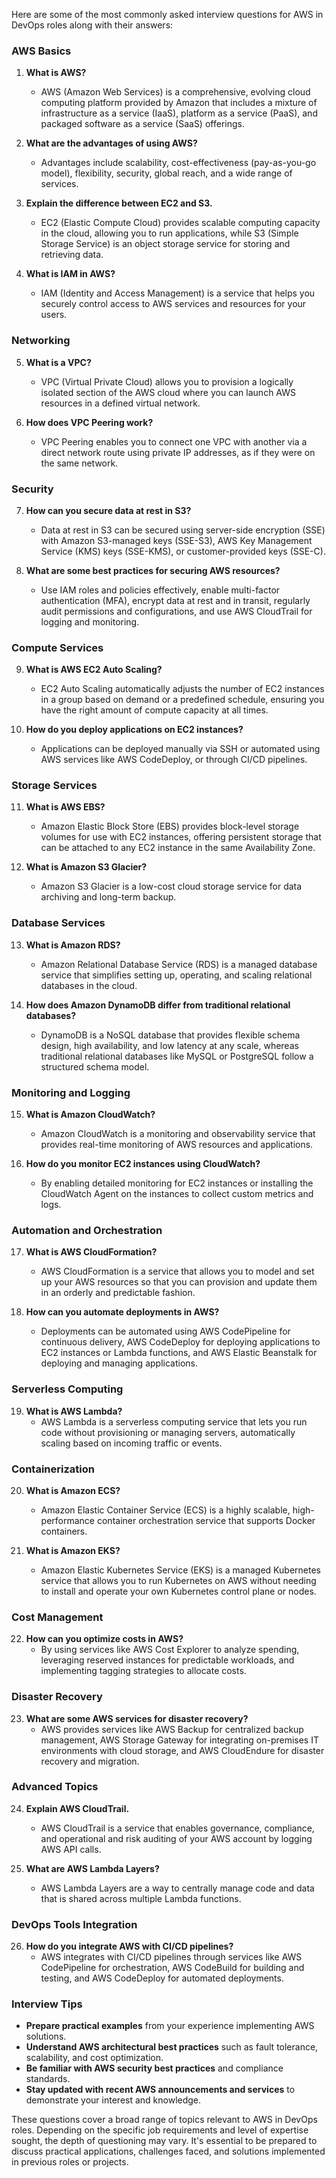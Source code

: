 Here are some of the most commonly asked interview questions for AWS in DevOps roles along with their answers:

### AWS Basics

1. **What is AWS?**
   - AWS (Amazon Web Services) is a comprehensive, evolving cloud computing platform provided by Amazon that includes a mixture of infrastructure as a service (IaaS), platform as a service (PaaS), and packaged software as a service (SaaS) offerings.

2. **What are the advantages of using AWS?**
   - Advantages include scalability, cost-effectiveness (pay-as-you-go model), flexibility, security, global reach, and a wide range of services.

3. **Explain the difference between EC2 and S3.**
   - EC2 (Elastic Compute Cloud) provides scalable computing capacity in the cloud, allowing you to run applications, while S3 (Simple Storage Service) is an object storage service for storing and retrieving data.

4. **What is IAM in AWS?**
   - IAM (Identity and Access Management) is a service that helps you securely control access to AWS services and resources for your users.

### Networking

5. **What is a VPC?**
   - VPC (Virtual Private Cloud) allows you to provision a logically isolated section of the AWS cloud where you can launch AWS resources in a defined virtual network.

6. **How does VPC Peering work?**
   - VPC Peering enables you to connect one VPC with another via a direct network route using private IP addresses, as if they were on the same network.

### Security

7. **How can you secure data at rest in S3?**
   - Data at rest in S3 can be secured using server-side encryption (SSE) with Amazon S3-managed keys (SSE-S3), AWS Key Management Service (KMS) keys (SSE-KMS), or customer-provided keys (SSE-C).

8. **What are some best practices for securing AWS resources?**
   - Use IAM roles and policies effectively, enable multi-factor authentication (MFA), encrypt data at rest and in transit, regularly audit permissions and configurations, and use AWS CloudTrail for logging and monitoring.

### Compute Services

9. **What is AWS EC2 Auto Scaling?**
   - EC2 Auto Scaling automatically adjusts the number of EC2 instances in a group based on demand or a predefined schedule, ensuring you have the right amount of compute capacity at all times.

10. **How do you deploy applications on EC2 instances?**
    - Applications can be deployed manually via SSH or automated using AWS services like AWS CodeDeploy, or through CI/CD pipelines.

### Storage Services

11. **What is AWS EBS?**
    - Amazon Elastic Block Store (EBS) provides block-level storage volumes for use with EC2 instances, offering persistent storage that can be attached to any EC2 instance in the same Availability Zone.

12. **What is Amazon S3 Glacier?**
    - Amazon S3 Glacier is a low-cost cloud storage service for data archiving and long-term backup.

### Database Services

13. **What is Amazon RDS?**
    - Amazon Relational Database Service (RDS) is a managed database service that simplifies setting up, operating, and scaling relational databases in the cloud.

14. **How does Amazon DynamoDB differ from traditional relational databases?**
    - DynamoDB is a NoSQL database that provides flexible schema design, high availability, and low latency at any scale, whereas traditional relational databases like MySQL or PostgreSQL follow a structured schema model.

### Monitoring and Logging

15. **What is Amazon CloudWatch?**
    - Amazon CloudWatch is a monitoring and observability service that provides real-time monitoring of AWS resources and applications.

16. **How do you monitor EC2 instances using CloudWatch?**
    - By enabling detailed monitoring for EC2 instances or installing the CloudWatch Agent on the instances to collect custom metrics and logs.

### Automation and Orchestration

17. **What is AWS CloudFormation?**
    - AWS CloudFormation is a service that allows you to model and set up your AWS resources so that you can provision and update them in an orderly and predictable fashion.

18. **How can you automate deployments in AWS?**
    - Deployments can be automated using AWS CodePipeline for continuous delivery, AWS CodeDeploy for deploying applications to EC2 instances or Lambda functions, and AWS Elastic Beanstalk for deploying and managing applications.

### Serverless Computing

19. **What is AWS Lambda?**
    - AWS Lambda is a serverless computing service that lets you run code without provisioning or managing servers, automatically scaling based on incoming traffic or events.

### Containerization

20. **What is Amazon ECS?**
    - Amazon Elastic Container Service (ECS) is a highly scalable, high-performance container orchestration service that supports Docker containers.

21. **What is Amazon EKS?**
    - Amazon Elastic Kubernetes Service (EKS) is a managed Kubernetes service that allows you to run Kubernetes on AWS without needing to install and operate your own Kubernetes control plane or nodes.

### Cost Management

22. **How can you optimize costs in AWS?**
    - By using services like AWS Cost Explorer to analyze spending, leveraging reserved instances for predictable workloads, and implementing tagging strategies to allocate costs.

### Disaster Recovery

23. **What are some AWS services for disaster recovery?**
    - AWS provides services like AWS Backup for centralized backup management, AWS Storage Gateway for integrating on-premises IT environments with cloud storage, and AWS CloudEndure for disaster recovery and migration.

### Advanced Topics

24. **Explain AWS CloudTrail.**
    - AWS CloudTrail is a service that enables governance, compliance, and operational and risk auditing of your AWS account by logging AWS API calls.

25. **What are AWS Lambda Layers?**
    - AWS Lambda Layers are a way to centrally manage code and data that is shared across multiple Lambda functions.

### DevOps Tools Integration

26. **How do you integrate AWS with CI/CD pipelines?**
    - AWS integrates with CI/CD pipelines through services like AWS CodePipeline for orchestration, AWS CodeBuild for building and testing, and AWS CodeDeploy for automated deployments.

### Interview Tips

- **Prepare practical examples** from your experience implementing AWS solutions.
- **Understand AWS architectural best practices** such as fault tolerance, scalability, and cost optimization.
- **Be familiar with AWS security best practices** and compliance standards.
- **Stay updated with recent AWS announcements and services** to demonstrate your interest and knowledge.

These questions cover a broad range of topics relevant to AWS in DevOps roles. Depending on the specific job requirements and level of expertise sought, the depth of questioning may vary. It's essential to be prepared to discuss practical applications, challenges faced, and solutions implemented in previous roles or projects.
